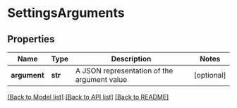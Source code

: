 # SettingsArguments

## Properties
Name | Type | Description | Notes
------------ | ------------- | ------------- | -------------
**argument** | **str** | A JSON representation of the argument value | [optional] 

[[Back to Model list]](../README.md#documentation-for-models) [[Back to API list]](../README.md#documentation-for-api-endpoints) [[Back to README]](../README.md)

